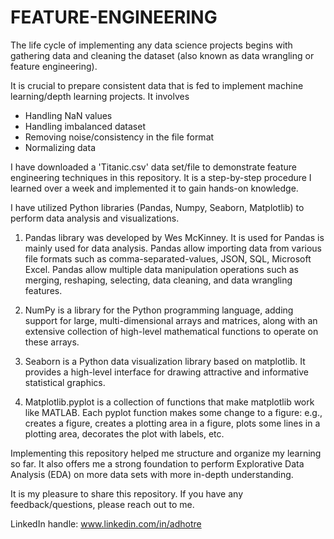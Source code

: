 # FEATURE-ENGINEERING

The life cycle of implementing any data science projects begins with gathering data and cleaning the dataset (also known as data wrangling or feature engineering).

It is crucial to prepare consistent data that is fed to implement machine learning/depth learning projects. It involves 
  - Handling NaN values
  - Handling imbalanced dataset
  - Removing noise/consistency in the file format
  - Normalizing data
  
I have downloaded a 'Titanic.csv' data set/file to demonstrate feature engineering techniques in this repository. It is a step-by-step procedure I learned over a week and implemented it to gain hands-on knowledge.

I have utilized Python libraries (Pandas, Numpy, Seaborn, Matplotlib) to perform data analysis and visualizations. 

  1) Pandas library was developed by Wes McKinney. It is used for Pandas is mainly used for data analysis. Pandas allow importing data from various file formats such as comma-separated-values, JSON, SQL, Microsoft Excel. Pandas allow multiple data manipulation operations such as merging, reshaping, selecting, data cleaning, and data wrangling features.
  
  2) NumPy is a library for the Python programming language, adding support for large, multi-dimensional arrays and matrices, along with an extensive collection of high-level mathematical functions to operate on these arrays.
  
  3) Seaborn is a Python data visualization library based on matplotlib. It provides a high-level interface for drawing attractive and informative statistical graphics.
  
  4) Matplotlib.pyplot is a collection of functions that make matplotlib work like MATLAB. Each pyplot function makes some change to a figure: e.g., creates a figure, creates a plotting area in a figure, plots some lines in a plotting area, decorates the plot with labels, etc.

Implementing this repository helped me structure and organize my learning so far. It also offers me a strong foundation to perform Explorative Data Analysis (EDA) on more data sets with more in-depth understanding. 

It is my pleasure to share this repository. If you have any feedback/questions, please reach out to me.

LinkedIn handle: www.linkedin.com/in/adhotre
